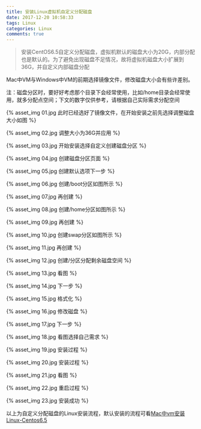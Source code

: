 ```yaml
---
title: 安装Linux虚拟机自定义分配磁盘
date: 2017-12-20 10:58:33
tags: Linux
categories: Linux
comments: true
---
```



>安装CentOS6.5自定义分配磁盘，虚拟机默认的磁盘大小为20G，内部分配也是默认的。为了避免出现磁盘不足情况，故将虚拟机磁盘大小扩展到36G，并自定义内部磁盘分配

Mac中VM与Windows中VM的前期选择镜像文件，修改磁盘大小会有些许差别。
<!---more--->

注：磁盘分区时，要好好考虑那个目录下会经常使用，比如/home目录会经常使用，就多分配点空间；下文的数字仅供参考，请根据自己实际需求分配空间


{%  asset_img 01.jpg 此时已经选好了镜像文件，在开始安装之前先选择调整磁盘大小如图  %}

{%  asset_img 02.jpg 调整大小为36G并应用  %}

{%  asset_img 03.jpg 开始安装选择自定义创建磁盘分区  %}

{%  asset_img 04.jpg 创建磁盘分区页面  %}

{%  asset_img 05.jpg 创建默认选项下一步  %}

{%  asset_img 06.jpg 创建/boot分区如图所示  %}

{%  asset_img 07.jpg 再创建  %}

{% asset_img 08.jpg 创建/home分区如图所示 %}

{% asset_img 09.jpg 再创建 %}

{% asset_img 10.jpg 创建swap分区如图所示 %}

{% asset_img 11.jpg 再创建 %}

{% asset_img 12.jpg 创建/分区分配剩余磁盘空间 %}

{% asset_img 13.jpg 看图 %}

{% asset_img 14.jpg 下一步 %}

{% asset_img 15.jpg 格式化 %}

{% asset_img 16.jpg 修改磁盘 %}

{% asset_img 17.jpg 下一步 %}

{% asset_img 18.jpg 看图选择自己需求 %}

{% asset_img 19.jpg 安装过程 %}

{% asset_img 20.jpg 安装过程 %}

{% asset_img 21.jpg 看图 %}

{% asset_img 22.jpg 重启过程 %}

{% asset_img 23.jpg 安装成功 %}

以上为自定义分配磁盘的Linux安装流程，默认安装的流程可看[Mac中vm安装Linux-Centos6.5](https://hadronw.github.io/2017/12-19/Mac%E4%B8%ADvm%E5%AE%89%E8%A3%85Linux-Centos6-5/)



